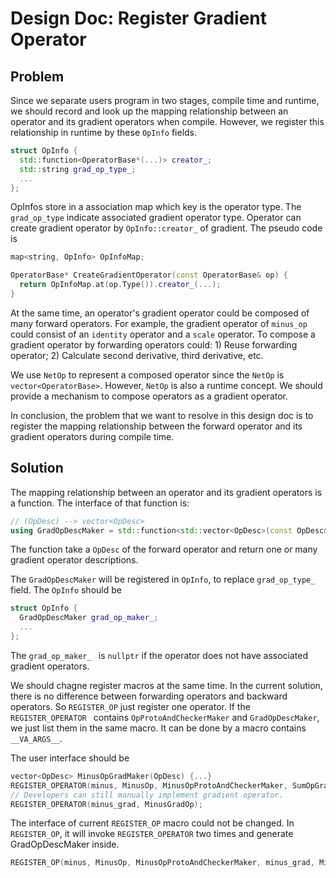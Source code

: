 # Design Doc: Register Gradient Operator

## Problem

Since we separate users program in two stages, compile time and runtime, we should record and look up the mapping relationship between an operator and its gradient operators when compile. However, we register this relationship in runtime by these `OpInfo` fields.

```cpp
struct OpInfo {
  std::function<OperatorBase*(...)> creator_;
  std::string grad_op_type_;
  ...
};
```

OpInfos store in a association map which key is the operator type. The `grad_op_type` indicate associated gradient operator type. Operator can create gradient operator by `OpInfo::creator_` of gradient. The pseudo code is

```cpp
map<string, OpInfo> OpInfoMap;

OperatorBase* CreateGradientOperator(const OperatorBase& op) {
  return OpInfoMap.at(op.Type()).creator_(...);
}
```

At the same time, an operator's gradient operator could be composed of many forward operators. For example, the gradient operator of `minus_op` could  consist of an `identity` operator and a `scale` operator. To compose a gradient operator by forwarding operators could: 1) Reuse forwarding operator; 2) Calculate second derivative, third derivative, etc.

We use `NetOp` to represent a composed operator since the `NetOp` is `vector<OperatorBase>`. However, `NetOp` is also a runtime concept. We should provide a mechanism to compose operators as a gradient operator.

In conclusion, the problem that we want to resolve in this design doc is to register the mapping relationship between the forward operator and its gradient operators during compile time.


## Solution

The mapping relationship between an operator and its gradient operators is a function. The interface of that function is:

```cpp
// (OpDesc) --> vector<OpDesc>
using GradOpDescMaker = std::function<std::vector<OpDesc>(const OpDesc&)>;
```

The function take a `OpDesc` of the forward operator and return one or many gradient operator descriptions.

The `GradOpDescMaker` will be registered in `OpInfo`, to replace `grad_op_type_` field. The `OpInfo` should be

```cpp
struct OpInfo {
  GradOpDescMaker grad_op_maker_;
  ...
};
```

The `grad_op_maker_ ` is `nullptr` if the operator does not have associated gradient operators.

We should chagne register macros at the same time. In the current solution, there is no difference between forwarding operators and backward operators. So `REGISTER_OP` just register one operator. If the `REGISTER_OPERATOR ` contains `OpProtoAndCheckerMaker` and `GradOpDescMaker`, we just list them in the same macro. It can be done by a macro contains `__VA_ARGS__`.

The user interface should be

```cpp
vector<OpDesc> MinusOpGradMaker(OpDesc) {...}
REGISTER_OPERATOR(minus, MinusOp, MinusOpProtoAndCheckerMaker, SumOpGradMaker);
// Developers can still manually implement gradient operator.
REGISTER_OPERATOR(minus_grad, MinusGradOp);
```

The interface of current `REGISTER_OP` macro could not be changed. In `REGISTER_OP`, it will invoke `REGISTER_OPERATOR` two times and generate GradOpDescMaker inside.

```cpp
REGISTER_OP(minus, MinusOp, MinusOpProtoAndCheckerMaker, minus_grad, MinusGradOp);
```
